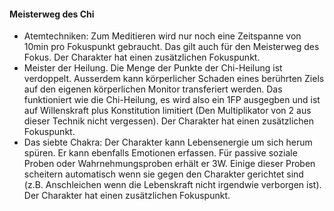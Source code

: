 #### Meisterweg des Chi

* Atemtechniken: Zum Meditieren wird nur noch eine Zeitspanne von 10min pro Fokuspunkt gebraucht. Das gilt auch für
den Meisterweg des Fokus. Der Charakter hat einen zusätzlichen Fokuspunkt.
* Meister der Heilung. Die Menge der Punkte der Chi-Heilung ist verdoppelt. Ausserdem kann körperlicher Schaden eines
berührten Ziels auf den eigenen körperlichen Monitor transferiert werden. Das funktioniert wie die Chi-Heilung, es
wird also ein 1FP ausgegben und ist auf Willenskraft plus Konstitution limitiert (Den Multiplikator von 2 aus dieser
Technik nicht vergessen). Der Charakter hat einen zusätzlichen Fokuspunkt.
* Das siebte Chakra: Der Charakter kann Lebensenergie um sich herum spüren. Er kann ebenfalls Emotionen erfassen.
Für passive soziale Proben oder Wahrnehmungsproben erhält er 3W. Einige dieser Proben scheitern automatisch wenn sie
gegen den Charakter gerichtet sind (z.B. Anschleichen wenn die Lebenskraft nicht irgendwie verborgen ist).
Der Charakter hat einen zusätzlichen Fokuspunkt.

